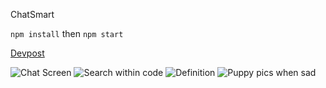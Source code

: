 ChatSmart

`npm install` then `npm start`

[Devpost](https://devpost.com/software/chatsmart)

![Chat Screen](https://github.com/alvanli/ChatSmart/blob/main/pics/ChatScreen.png)
![Search within code](https://github.com/alvanli/ChatSmart/blob/main/pics/Code_Search.png)
![Definition](https://github.com/alvanli/ChatSmart/blob/main/pics/Definition.png)
![Puppy pics when sad](https://github.com/alvanli/ChatSmart/blob/main/pics/Sadness.png)
